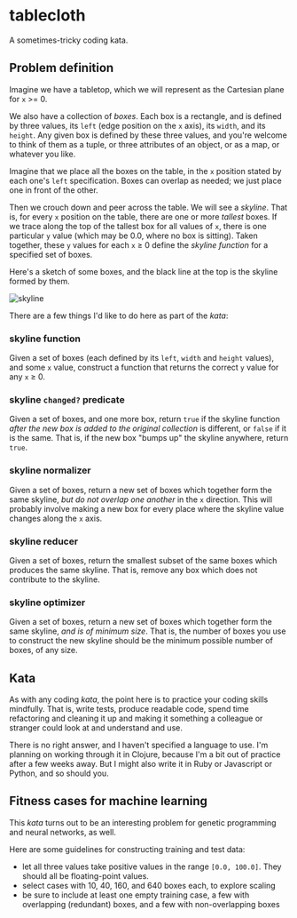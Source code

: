 # tablecloth

A sometimes-tricky coding kata.

## Problem definition

Imagine we have a tabletop, which we will represent as the Cartesian plane for `x` >= 0.

We also have a collection of _boxes_. Each box is a rectangle, and is defined by three values, its `left` (edge position on the `x` axis), its `width`, and its `height`. Any given box is defined by these three values, and you're welcome to think of them as a tuple, or three attributes of an object, or as a map, or whatever you like.

Imagine that we place all the boxes on the table, in the `x` position stated by each one's `left` specification. Boxes can overlap as needed; we just place one in front of the other.

Then we crouch down and peer across the table. We will see a _skyline_. That is, for every `x` position on the table, there are one or more _tallest_ boxes. If we trace along the top of the tallest box for all values of `x`, there is one particular `y` value (which may be 0.0, where no box is sitting). Taken together, these `y` values for each `x` ≥ 0 define the _skyline function_ for a specified set of boxes.

Here's a sketch of some boxes, and the black line at the top is the skyline formed by them.

![skyline](http://vaguery.github.io/tablecloth/img/tablecloth.png)

There are a few things I'd like to do here as part of the _kata_:

### skyline function

Given a set of boxes (each defined by its `left`, `width` and `height` values), and some `x` value, construct a function that returns the correct `y` value for any `x` ≥ 0.

### skyline `changed?` predicate

Given a set of boxes, and one more box, return `true` if the skyline function _after the new box is added to the original collection_ is different, or `false` if it is the same. That is, if the new box "bumps up" the skyline anywhere, return `true`.

### skyline normalizer

Given a set of boxes, return a new set of boxes which together form the same skyline, _but do not overlap one another_ in the `x` direction. This will probably involve making a new box for every place where the skyline value changes along the `x` axis.

### skyline reducer

Given a set of boxes, return the smallest subset of the same boxes which produces the same skyline. That is, remove any box which does not contribute to the skyline.

### skyline optimizer

Given a set of boxes, return a new set of boxes which together form the same skyline, _and is of minimum size_. That is, the number of boxes you use to construct the new skyline should be the minimum possible number of boxes, of any size.

## Kata

As with any coding _kata_, the point here is to practice your coding skills mindfully. That is, write tests, produce readable code, spend time refactoring and cleaning it up and making it something a colleague or stranger could look at and understand and use.

There is no right answer, and I haven't specified a language to use. I'm planning on working through it in Clojure, because I'm a bit out of practice after a few weeks away. But I might also write it in Ruby or Javascript or Python, and so should you.

## Fitness cases for machine learning

This _kata_ turns out to be an interesting problem for genetic programming and neural networks, as well.

Here are some guidelines for constructing training and test data:

- let all three values take positive values in the range `[0.0, 100.0]`. They should all be floating-point values.
- select cases with 10, 40, 160, and 640 boxes each, to explore scaling
- be sure to include at least one empty training case, a few with overlapping (redundant) boxes, and a few with non-overlapping boxes
